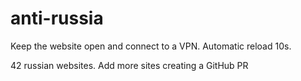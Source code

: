 # anti-russia

Keep the website open and connect to a VPN. Automatic reload 10s.

42 russian websites. Add more sites creating a GitHub PR
